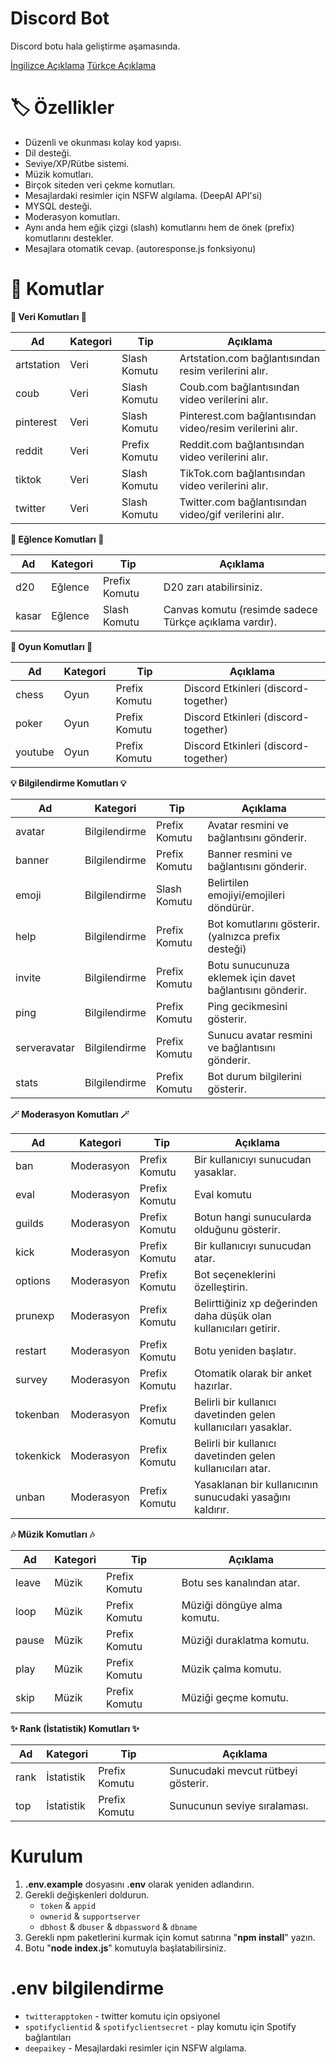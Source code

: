 # Discord Bot
Discord botu hala geliştirme aşamasında.

[İngilizce Açıklama](https://github.com/sametgirginer/discordjs-bot/blob/master/README.md)
[Türkçe Açıklama](https://github.com/sametgirginer/discordjs-bot/blob/master/README_TR.md)

# 🏷️ Özellikler

- Düzenli ve okunması kolay kod yapısı.
- Dil desteği.
- Seviye/XP/Rütbe sistemi.
- Müzik komutları.
- Birçok siteden veri çekme komutları.
- Mesajlardaki resimler için NSFW algılama. (DeepAI API'si)
- MYSQL desteği.
- Moderasyon komutları.
- Aynı anda hem eğik çizgi (slash) komutlarını hem de önek (prefix) komutlarını destekler.
- Mesajlara otomatik cevap. (autoresponse.js fonksiyonu)

# 📄 Komutlar

**💾 Veri Komutları 💾**

| Ad            | Kategori      | Tip               | Açıklama   |
| ------------- | ------------- | ----------------- | ------------- |
| artstation    | Veri          | Slash Komutu      | Artstation.com bağlantısından resim verilerini alır. |
| coub          | Veri          | Slash Komutu      | Coub.com bağlantısından video verilerini alır. |
| pinterest     | Veri          | Slash Komutu      | Pinterest.com bağlantısından video/resim verilerini alır. |
| reddit        | Veri          | Prefix Komutu     | Reddit.com bağlantısından video verilerini alır. |
| tiktok        | Veri          | Slash Komutu      | TikTok.com bağlantısından video verilerini alır. |
| twitter       | Veri          | Slash Komutu      | Twitter.com bağlantısından video/gif verilerini alır. |

**🤖 Eğlence Komutları 🤖**

| Ad            | Kategori      | Tip               | Açıklama   |
| ------------- | ------------- | ----------------- | ------------- |
| d20           | Eğlence       | Prefix Komutu     | D20 zarı atabilirsiniz. |
| kasar         | Eğlence       | Slash Komutu      | Canvas komutu (resimde sadece Türkçe açıklama vardır). |

**👾 Oyun Komutları 👾**

| Ad            | Kategori      | Tip               | Açıklama   |
| ------------- | ------------- | ----------------- | ------------- |
| chess         | Oyun          | Prefix Komutu     | Discord Etkinleri (discord-together) |
| poker         | Oyun          | Prefix Komutu     | Discord Etkinleri (discord-together) |
| youtube       | Oyun          | Prefix Komutu     | Discord Etkinleri (discord-together) |

**💡 Bilgilendirme Komutları 💡**

| Ad            | Kategori      | Tip               | Açıklama   |
| ------------- | ------------- | ----------------- | ------------- |
| avatar        | Bilgilendirme | Prefix Komutu     | Avatar resmini ve bağlantısını gönderir. |
| banner        | Bilgilendirme | Prefix Komutu     | Banner resmini ve bağlantısını gönderir. |
| emoji         | Bilgilendirme | Slash Komutu      | Belirtilen emojiyi/emojileri döndürür. |
| help          | Bilgilendirme | Prefix Komutu     | Bot komutlarını gösterir. (yalnızca prefix desteği) |
| invite        | Bilgilendirme | Prefix Komutu     | Botu sunucunuza eklemek için davet bağlantısını gönderir. |
| ping          | Bilgilendirme | Prefix Komutu     | Ping gecikmesini gösterir. |
| serveravatar  | Bilgilendirme | Prefix Komutu     | Sunucu avatar resmini ve bağlantısını gönderir. |
| stats         | Bilgilendirme | Prefix Komutu     | Bot durum bilgilerini gösterir. |

**🪄 Moderasyon Komutları 🪄**

| Ad            | Kategori      | Tip               | Açıklama   |
| ------------- | ------------- | ----------------- | ------------- |
| ban           | Moderasyon    | Prefix Komutu     | Bir kullanıcıyı sunucudan yasaklar. |
| eval          | Moderasyon    | Prefix Komutu     | Eval komutu |
| guilds        | Moderasyon    | Prefix Komutu     | Botun hangi sunucularda olduğunu gösterir. |
| kick          | Moderasyon    | Prefix Komutu     | Bir kullanıcıyı sunucudan atar. |
| options       | Moderasyon    | Prefix Komutu     | Bot seçeneklerini özelleştirin. |
| prunexp       | Moderasyon    | Prefix Komutu     | Belirttiğiniz xp değerinden daha düşük olan kullanıcıları getirir. |
| restart       | Moderasyon    | Prefix Komutu     | Botu yeniden başlatır. |
| survey        | Moderasyon    | Prefix Komutu     | Otomatik olarak bir anket hazırlar. |
| tokenban      | Moderasyon    | Prefix Komutu     | Belirli bir kullanıcı davetinden gelen kullanıcıları yasaklar. |
| tokenkick     | Moderasyon    | Prefix Komutu     | Belirli bir kullanıcı davetinden gelen kullanıcıları atar. |
| unban         | Moderasyon    | Prefix Komutu     | Yasaklanan bir kullanıcının sunucudaki yasağını kaldırır. |

**🎶 Müzik Komutları 🎶**

| Ad            | Kategori      | Tip               | Açıklama   |
| ------------- | ------------- | ----------------- | ------------- |
| leave         | Müzik         | Prefix Komutu     | Botu ses kanalından atar. |
| loop          | Müzik         | Prefix Komutu     | Müziği döngüye alma komutu. |
| pause         | Müzik         | Prefix Komutu     | Müziği duraklatma komutu. |
| play          | Müzik         | Prefix Komutu     | Müzik çalma komutu. |
| skip          | Müzik         | Prefix Komutu     | Müziği geçme komutu. |

**✨ Rank (İstatistik) Komutları ✨**

| Ad            | Kategori      | Tip               | Açıklama   |
| ------------- | ------------- | ----------------- | ------------- |
| rank          | İstatistik    | Prefix Komutu     | Sunucudaki mevcut rütbeyi gösterir. |
| top           | İstatistik    | Prefix Komutu     | Sunucunun seviye sıralaması. |

# Kurulum

1. **.env.example** dosyasını **.env** olarak yeniden adlandırın.
2. Gerekli değişkenleri doldurun.
    - `token` & `appid`
    - `ownerid` & `supportserver`
    - `dbhost` & `dbuser` & `dbpassword` & `dbname`
3. Gerekli npm paketlerini kurmak için komut satırına "**npm install**" yazın.
4. Botu "**node index.js**" komutuyla başlatabilirsiniz.

# .env bilgilendirme

- `twitterapptoken` - twitter komutu için opsiyonel
- `spotifyclientid` & `spotifyclientsecret` - play komutu için Spotify bağlantıları
- `deepaikey` - Mesajlardaki resimler için NSFW algılama.